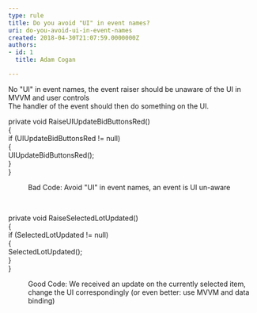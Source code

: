 ```yaml
---
type: rule
title: Do you avoid "UI" in event names?
uri: do-you-avoid-ui-in-event-names
created: 2018-04-30T21:07:59.0000000Z
authors:
- id: 1
  title: Adam Cogan

---
```




<span class='intro'> No &quot;UI&quot; in event names, the event raiser should be unaware of the UI in MVVM and user controls<br>The handler of the event should then do something on the UI. <br> </span>

<p class="ssw15-rteElement-CodeArea">  private void RaiseUIUpdateBidButtonsRed()<br>&#123;<br>if (UIUpdateBidButtonsRed != null)<br>&#123;<br>UIUpdateBidButtonsRed();<br>&#125;<br>&#125;</p><dd class="ssw15-rteElement-FigureBad"> Bad Code&#58; Avoid &quot;UI&quot; in event names, an event is UI un-aware</dd><p>​​<br></p><p class="ssw15-rteElement-CodeArea"> private void RaiseSelectedLotUpdated()<br>&#123;<br>if (SelectedLotUpdated != null)<br>&#123;<br>SelectedLotUpdated();<br>&#125;<br>&#125;</p><dd class="ssw15-rteElement-FigureGood"> Good Code&#58; We received an update on the currently selected item, change the UI correspondingly (or even better&#58; use MVVM and data binding)</dd><p>​<br></p>


